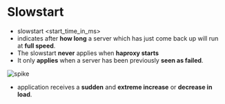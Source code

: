 # Slowstart

* slowstart <start_time_in_ms>
* indicates after __how long__ a server which has just come back up will run at __full speed__. 
*  The slowstart __never__ applies when __haproxy starts__
* It only __applies__ when a server has been previously __seen as failed__.

![spike](https://github.com/hojat-gazestani/DevOps/blob/main/haproxy/pictures/01-concept/05-spikeStreesTest.png)

* application receives a __sudden__ and __extreme increase__ or __decrease in load__.

